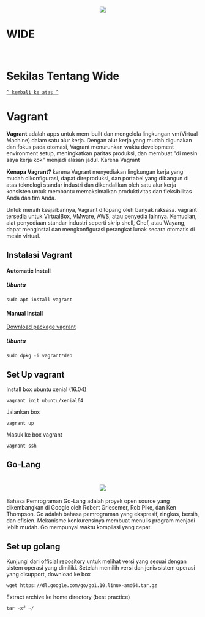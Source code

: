 <h1 align='center'><img src="https://cloud.githubusercontent.com/assets/873584/4606328/4e848b96-5219-11e4-8db1-fa12774b57b4.png"></h1>

 # WIDE
</br>

# Sekilas Tentang Wide
[`^ kembali ke atas ^`](#)

# Vagrant
**Vagrant** adalah apps untuk mem-built dan mengelola lingkungan vm(Virtual Machine) dalam satu alur kerja. Dengan alur kerja yang mudah digunakan dan fokus pada otomasi, Vagrant menurunkan waktu development environment setup, meningkatkan paritas produksi, dan membuat "di mesin saya kerja kok" menjadi alasan jadul.
Karena Vagrant

**Kenapa Vagrant?** karena Vagrant menyediakan lingkungan kerja yang mudah dikonfigurasi, dapat direproduksi, dan portabel yang dibangun di atas teknologi standar industri dan dikendalikan oleh satu alur kerja konsisten untuk membantu memaksimalkan produktivitas dan fleksibilitas Anda dan tim Anda.

Untuk meraih keajaibannya, Vagrant ditopang oleh banyak raksasa. vagrant tersedia untuk VirtualBox, VMware, AWS, atau penyedia lainnya. Kemudian, alat penyediaan standar industri seperti skrip shell, Chef, atau Wayang, dapat menginstal dan mengkonfigurasi perangkat lunak secara otomatis di mesin virtual.
## Instalasi Vagrant

#### Automatic Install


##### Ubuntu
```
sudo apt install vagrant
```

#### Manual Install
[Download package vagrant](https://www.vagrantup.com/downloads.html)


##### Ubuntu
```
sudo dpkg -i vagrant*deb
```


## Set Up vagrant


Install box ubuntu xenial (16.04)
```
vagrant init ubuntu/xenial64
```
Jalankan box
```
vagrant up
```
Masuk ke box vagrant
```
vagrant ssh
```

## Go-Lang
<h1 align='center'><img src="https://i.imgur.com/vybIOuv.png"></h1>

Bahasa Pemrograman Go-Lang adalah proyek open source yang dikembangkan di Google oleh Robert Griesemer, Rob Pike, dan Ken Thompson. Go adalah bahasa pemrograman yang ekspresif, ringkas, bersih, dan efisien. Mekanisme konkurensinya membuat menulis program menjadi lebih mudah. Go mempunyai waktu kompilasi yang cepat. 

## Set up golang

Kunjungi dari [official repository](https://golang.org/dl/) untuk melihat versi yang sesuai dengan sistem operasi yang dimiliki.
Setelah memilih versi dan jenis sistem operasi yang disupport, download ke box
```
wget https://dl.google.com/go/go1.10.linux-amd64.tar.gz
```

Extract archive ke home directory (best practice)
```
tar -xf ~/
```

